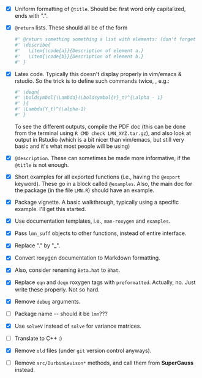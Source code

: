 - [x] Uniform formatting of `@title`.  Should be: first word only capitalized, ends with ".".

- [x] `@return` lists.  These should all be of the form

    ```r
    #' @return something something a list with elements: (don't forget the ":")
    #' \describe{
    #'   \item{\code{a}}{Description of element a.}
    #'   \item{\code{b}}{Description of element b.}
    #' }
    ```

- [x] Latex code.  Typically this doesn't display properly in vim/emacs & rstudio.  So the trick is to define such commands twice, , e.g.:

    ```r
    #' \deqn{
    #' \boldsymbol{\Lambda}(\boldsymbol{Y}_t)^{\alpha - 1}
    #' }{
    #' \Lambda(Y_t)^(\alpha-1)
    #' }
    ```

    To see the different outputs, compile the PDF doc (this can be done from the terminal using `R CMD check LMN_XYZ.tar.gz`), and also look at output in Rstudio (which is a bit nicer than vim/emacs, but still very basic and it's what most people will be using)

- [x] `@description`.  These can sometimes be made more informative, if the `@title` is not enough.

- [x] Short examples for all exported functions (i.e., having the `@export` keyword).  These go in a block called `@examples`.  Also, the main doc for the package (in the file `LMN.R`) should have an example.

- [x] Package vignette.  A basic walkthrough, typically using a specific example.  I'll get this started.

- [x] Use documentation templates, i.e., `man-roxygen` and `examples`.

- [x] Pass `lmn_suff` objects to other functions, instead of entire interface.

- [x] Replace "." by "_".  

- [x] Convert roxygen documentation to Markdown formatting.

- [x] Also, consider renaming `Beta.hat` to `Bhat`.

- [x] Replace `eqn` and `deqn` roxygen tags with `preformatted`.  Actually, no.  Just write these properly.  Not so hard.

- [x] Remove `debug` arguments.

- [ ] Package name -- should it be `lmn`???

- [x] Use `solveV` instead of `solve` for variance matrices. 

- [ ] Translate to C++ :)

- [x] Remove `old` files (under `git` version control anyways). 

- [ ] Remove `src/DurbinLevison*` methods, and call them from **SuperGauss** instead.
